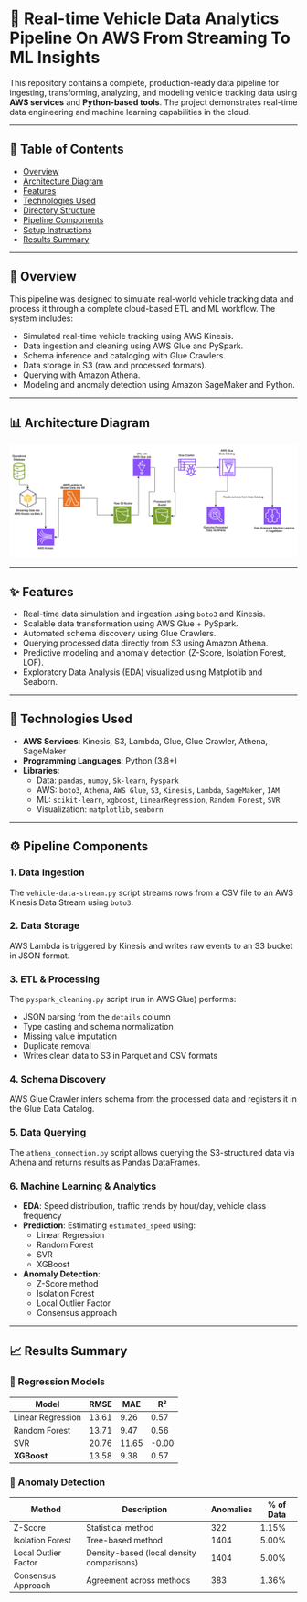 # 🚗 Real-time Vehicle Data Analytics Pipeline On AWS From Streaming To ML Insights


This repository contains a complete, production-ready data pipeline for ingesting, transforming, analyzing, and modeling vehicle tracking data using **AWS services** and **Python-based tools**. The project demonstrates real-time data engineering and machine learning capabilities in the cloud.

---

## 📌 Table of Contents

- [Overview](#overview)
- [Architecture Diagram](#architecture-diagram)
- [Features](#features)
- [Technologies Used](#technologies-used)
- [Directory Structure](#directory-structure)
- [Pipeline Components](#pipeline-components)
- [Setup Instructions](#setup-instructions)
- [Results Summary](#results-summary)


---

## 📍 Overview

This pipeline was designed to simulate real-world vehicle tracking data and process it through a complete cloud-based ETL and ML workflow. The system includes:

- Simulated real-time vehicle tracking using AWS Kinesis.
- Data ingestion and cleaning using AWS Glue and PySpark.
- Schema inference and cataloging with Glue Crawlers.
- Data storage in S3 (raw and processed formats).
- Querying with Amazon Athena.
- Modeling and anomaly detection using Amazon SageMaker and Python.

---

## 📊 Architecture Diagram

![Architecture Diagram](data/Diagram.png)

---

## ✨ Features

- Real-time data simulation and ingestion using `boto3` and Kinesis.
- Scalable data transformation using AWS Glue + PySpark.
- Automated schema discovery using Glue Crawlers.
- Querying processed data directly from S3 using Amazon Athena.
- Predictive modeling and anomaly detection (Z-Score, Isolation Forest, LOF).
- Exploratory Data Analysis (EDA) visualized using Matplotlib and Seaborn.

---

## 🧰 Technologies Used

- **AWS Services**: Kinesis, S3, Lambda, Glue, Glue Crawler, Athena, SageMaker  
- **Programming Languages**: Python (3.8+)  
- **Libraries**:  
  - Data: `pandas`, `numpy`, `Sk-learn`, `Pyspark`  
  - AWS: `boto3`, `Athena`, `AWS Glue`, `S3`, `Kinesis`, `Lambda`, `SageMaker`, `IAM`  
  - ML: `scikit-learn`, `xgboost`, `LinearRegression`, `Random Forest`, `SVR`  
  - Visualization: `matplotlib`, `seaborn`


---

## ⚙️ Pipeline Components

### 1. Data Ingestion
The `vehicle-data-stream.py` script streams rows from a CSV file to an AWS Kinesis Data Stream using `boto3`.

### 2. Data Storage
AWS Lambda is triggered by Kinesis and writes raw events to an S3 bucket in JSON format.

### 3. ETL & Processing
The `pyspark_cleaning.py` script (run in AWS Glue) performs:

- JSON parsing from the `details` column  
- Type casting and schema normalization  
- Missing value imputation  
- Duplicate removal  
- Writes clean data to S3 in Parquet and CSV formats

### 4. Schema Discovery
AWS Glue Crawler infers schema from the processed data and registers it in the Glue Data Catalog.

### 5. Data Querying
The `athena_connection.py` script allows querying the S3-structured data via Athena and returns results as Pandas DataFrames.

### 6. Machine Learning & Analytics
- **EDA**: Speed distribution, traffic trends by hour/day, vehicle class frequency  
- **Prediction**: Estimating `estimated_speed` using:
  - Linear Regression
  - Random Forest
  - SVR
  - XGBoost  
- **Anomaly Detection**:
  - Z-Score method
  - Isolation Forest
  - Local Outlier Factor
  - Consensus approach

---

## 📈 Results Summary

### 🔢 Regression Models

| Model               | RMSE   | MAE   | R²   |
|--------------------|--------|-------|------|
| Linear Regression  | 13.61  | 9.26  | 0.57 |
| Random Forest      | 13.71  | 9.47  | 0.56 |
| SVR                | 20.76  | 11.65 | -0.00 |
| **XGBoost**        | 13.58  | 9.38  | 0.57 |

### 🚨 Anomaly Detection

| Method              | Description                                | Anomalies | % of Data |
|---------------------|---------------------------------------------|-----------|-----------|
| Z-Score             | Statistical method                          | 322       | 1.15%     |
| Isolation Forest    | Tree-based method                           | 1404      | 5.00%     |
| Local Outlier Factor| Density-based (local density comparisons)   | 1404      | 5.00%     |
| Consensus Approach  | Agreement across methods                    | 383       | 1.36%     |

